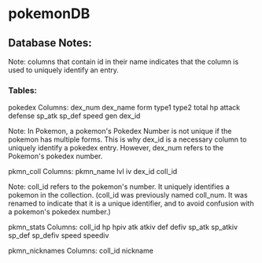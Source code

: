 # pokemonDB


## Database Notes:

Note: columns that contain id in their name indicates that the column is used to uniquely identify an entry.

### Tables:
pokedex
Columns:
dex_num
dex_name
form
type1
type2
total
hp
attack
defense
sp_atk
sp_def
speed
gen
dex_id

Note: In Pokemon, a pokemon's Pokedex Number is not unique if the pokemon has multiple forms. This is why dex_id is a necessary column to uniquely identify a pokedex entry. However, dex_num refers to the Pokemon's pokedex number.


pkmn_coll
Columns:
pkmn_name
lvl
iv
dex_id
coll_id

Note: coll_id refers to the pokemon's number. It uniquely identifies a pokemon in the collection.
(coll_id was previously named coll_num. It was renamed to indicate that it is a unique identifier, and to avoid confusion with a pokemon's pokedex number.)


pkmn_stats
Columns:
coll_id
hp
hpiv
atk
atkiv
def
defiv
sp_atk
sp_atkiv
sp_def
sp_defiv
speed
speediv


pkmn_nicknames
Columns:
coll_id
nickname
